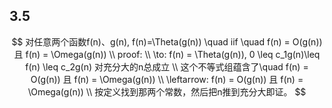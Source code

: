 ## 3.5

$$
对任意两个函数f(n)、g(n), f(n)=\Theta(g(n)) \quad iif \quad f(n) = O(g(n)) 且 f(n) = \Omega(g(n)) \\
proof: \\
\to: f(n) = \Theta(g(n)), 0 \leq c_1g(n)\leq f(n) \leq c_2g(n) 对充分大的n总成立 \\
这个不等式组蕴含了\quad f(n) = O(g(n)) 且 f(n) = \Omega(g(n)) \\
\leftarrow: f(n) = O(g(n)) 且 f(n) = \Omega(g(n)) \\
按定义找到那两个常数，然后把n推到充分大即证。 
$$

